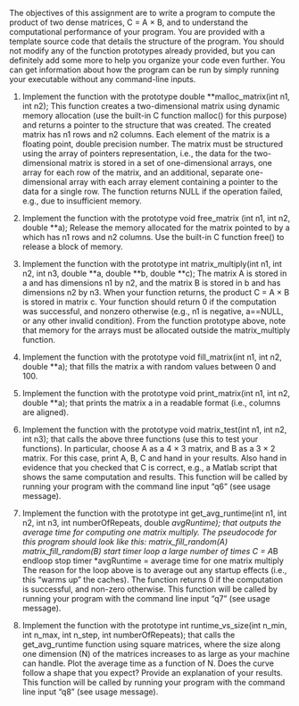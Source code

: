 The objectives of this assignment are to write a program to compute the product of two dense
matrices, C = A × B, and to understand the computational performance of your program. You are
provided with a template source code that details the structure of the program. You should not
modify any of the function prototypes already provided, but you can definitely add some more to
help you organize your code even further. You can get information about how the program can
be run by simply running your executable without any command-line inputs.

1. Implement the function with the prototype
double **malloc_matrix(int n1, int n2);
This function creates a two-dimensional matrix using dynamic memory allocation (use
the built-in C function malloc() for this purpose) and returns a pointer to the structure
that was created. The created matrix has n1 rows and n2 columns. Each element of the
matrix is a floating point, double precision number. The matrix must be structured using
the array of pointers representation, i.e., the data for the two-dimensional matrix is stored
in a set of one-dimensional arrays, one array for each row of the matrix, and an
additional, separate one-dimensional array with each array element containing a pointer
to the data for a single row. The function returns NULL if the operation failed, e.g., due to
insufficient memory.

2. Implement the function with the prototype
void free_matrix (int n1, int n2, double **a);
Release the memory allocated for the matrix pointed to by a which has n1 rows and n2
columns. Use the built-in C function free() to release a block of memory.

3. Implement the function with the prototype
int matrix_multiply(int n1, int n2, int n3,
double **a, double **b, double **c);
The matrix A is stored in a and has dimensions n1 by n2, and the matrix B is stored in b
and has dimensions n2 by n3. When your function returns, the product C = A × B is
stored in matrix c. Your function should return 0 if the computation was successful, and
nonzero otherwise (e.g., n1 is negative, a==NULL, or any other invalid condition). From
the function prototype above, note that memory for the arrays must be allocated outside
the matrix_multiply function.

4. Implement the function with the prototype
void fill_matrix(int n1, int n2, double **a);
that fills the matrix a with random values between 0 and 100.

5. Implement the function with the prototype
void print_matrix(int n1, int n2, double **a);
that prints the matrix a in a readable format (i.e., columns are aligned).

6. Implement the function with the prototype
void matrix_test(int n1, int n2, int n3);
that calls the above three functions (use this to test your functions). In particular, choose
A as a 4 × 3 matrix, and B as a 3 × 2 matrix. For this case, print A, B, C and hand in your
results. Also hand in evidence that you checked that C is correct, e.g., a Matlab script that
shows the same computation and results.
This function will be called by running your program with the command line input “q6”
(see usage message).

7. Implement the function with the prototype
int get_avg_runtime(int n1, int n2, int n3, int
numberOfRepeats, double *avgRuntime);
that outputs the average time for computing one matrix multiply. The pseudocode for this
program should look like this:
matrix_fill_random(A)
matrix_fill_random(B)
 start timer
 loop a large number of times
 C = A*B
 endloop
 stop timer
 *avgRuntime = average time for one matrix multiply
The reason for the loop above is to average out any startup effects (i.e., this “warms up”
the caches). The function returns 0 if the computation is successful, and non-zero
otherwise.
This function will be called by running your program with the command line input “q7”
(see usage message).

8. Implement the function with the prototype
int runtime_vs_size(int n_min, int n_max, int n_step,
int numberOfRepeats);
that calls the get_avg_runtime function using square matrices, where the size along one
dimension (N) of the matrices increases to as large as your machine can handle. Plot the
average time as a function of N. Does the curve follow a shape that you expect? Provide
an explanation of your results.
This function will be called by running your program with the command line input “q8”
(see usage message).
